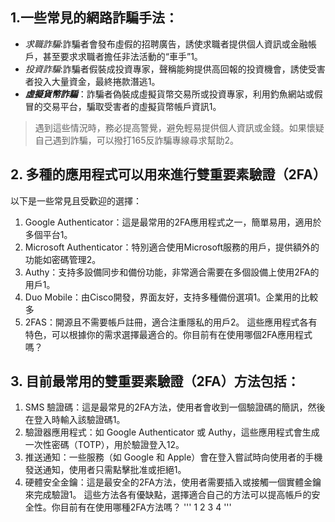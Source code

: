 ##  1.一些常見的網路詐騙手法：

+    _求職詐騙_:詐騙者會發布虛假的招聘廣告，誘使求職者提供個人資訊或金融帳戶，甚至要求求職者擔任非法活動的“車手”1。
+    _投資詐騙_:詐騙者假裝成投資專家，聲稱能夠提供高回報的投資機會，誘使受害者投入大量資金，最終捲款潛逃1。
+    ***虛擬貨幣詐騙***：詐騙者偽裝成虛擬貨幣交易所或投資專家，利用釣魚網站或假冒的交易平台，騙取受害者的虛擬貨幣帳戶資訊1。
  
  > 遇到這些情況時，務必提高警覺，避免輕易提供個人資訊或金錢。如果懷疑自己遇到詐騙，可以撥打165反詐騙專線尋求幫助2。
  
##  2. 多種的應用程式可以用來進行雙重要素驗證（2FA）
以下是一些常見且受歡迎的選擇：
1.	Google Authenticator：這是最常用的2FA應用程式之一，簡單易用，適用於多個平台1。
2.	Microsoft Authenticator：特別適合使用Microsoft服務的用戶，提供額外的功能如密碼管理2。
3.	Authy：支持多設備同步和備份功能，非常適合需要在多個設備上使用2FA的用戶1。
4.	Duo Mobile：由Cisco開發，界面友好，支持多種備份選項1。企業用的比較多
5.	2FAS：開源且不需要帳戶註冊，適合注重隱私的用戶2。
這些應用程式各有特色，可以根據你的需求選擇最適合的。你目前有在使用哪個2FA應用程式嗎？

##  3. 目前最常用的雙重要素驗證（2FA）方法包括：
1.	SMS 驗證碼：這是最常見的2FA方法，使用者會收到一個驗證碼的簡訊，然後在登入時輸入該驗證碼1。
2.	驗證器應用程式：如 Google Authenticator 或 Authy，這些應用程式會生成一次性密碼（TOTP），用於驗證登入12。
3.	推送通知：一些服務（如 Google 和 Apple）會在登入嘗試時向使用者的手機發送通知，使用者只需點擊批准或拒絕1。
4.	硬體安全金鑰：這是最安全的2FA方法，使用者需要插入或接觸一個實體金鑰來完成驗證1。
這些方法各有優缺點，選擇適合自己的方法可以提高帳戶的安全性。你目前有在使用哪種2FA方法嗎？
'''
1
2
3
4
'''
